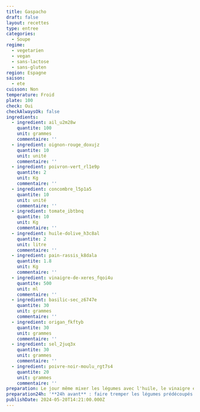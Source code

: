 ```yaml
---
title: Gaspacho
draft: false
layout: recettes
type: entree
categories:
  - Soupe
regime:
  - vegetarien
  - vegan
  - sans-lactose
  - sans-gluten
region: Espagne
saison:
  - ete
cuisson: Non
temperature: Froid
plate: 100
check: Oui
checkAlwaysOk: false
ingredients:
  - ingredient: ail_u2m28w
    quantite: 100
    unit: grammes
    commentaire: ''
  - ingredient: oignon-rouge_doxujz
    quantite: 10
    unit: unité
    commentaire: ''
  - ingredient: poivron-vert_rl1e9p
    quantite: 2
    unit: Kg
    commentaire: ''
  - ingredient: concombre_l5p1a5
    quantite: 10
    unit: unité
    commentaire: ''
  - ingredient: tomate_ibtbnq
    quantite: 10
    unit: Kg
    commentaire: ''
  - ingredient: huile-dolive_h3c8al
    quantite: 2
    unit: litre
    commentaire: ''
  - ingredient: pain-rassis_k8dala
    quantite: 1.8
    unit: Kg
    commentaire: ''
  - ingredient: vinaigre-de-xeres_fqoi4u
    quantite: 500
    unit: ml
    commentaire: ''
  - ingredient: basilic-sec_z6747e
    quantite: 30
    unit: grammes
    commentaire: ''
  - ingredient: origan_fkftyb
    quantite: 30
    unit: grammes
    commentaire: ''
  - ingredient: sel_2juq3x
    quantite: 30
    unit: grammes
    commentaire: ''
  - ingredient: poivre-noir-moulu_rgt7s4
    quantite: 20
    unit: grammes
    commentaire: ''
preparation: Le jour même mixer les légumes avec l'huile, le vinaigre et le pain... servir frais bien entendu!!!
preparation24h: '**24h avant** : faire tremper les légumes prédécoupés petits avec l''huile assaisonnée.'
publishDate: 2024-05-20T14:21:00.000Z
---
```


